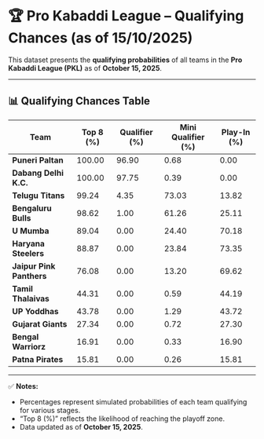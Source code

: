 # 🏆 Pro Kabaddi League – Qualifying Chances (as of 15/10/2025)

This dataset presents the **qualifying probabilities** of all teams in the **Pro Kabaddi League (PKL)** as of **October 15, 2025**.

---

## 📊 Qualifying Chances Table

| Team                     | Top 8 (%) | Qualifier (%) | Mini Qualifier (%) | Play-In (%) |
|--------------------------|-----------|---------------|--------------------|-------------|
| **Puneri Paltan**        | 100.00    | 96.90         | 0.68               | 0.00        |
| **Dabang Delhi K.C.**    | 100.00    | 97.75         | 0.39               | 0.00        |
| **Telugu Titans**        | 99.24     | 4.35          | 73.03              | 13.82       |
| **Bengaluru Bulls**      | 98.62     | 1.00          | 61.26              | 25.11       |
| **U Mumba**              | 89.04     | 0.00          | 24.40              | 70.18       |
| **Haryana Steelers**     | 88.87     | 0.00          | 23.84              | 73.35       |
| **Jaipur Pink Panthers** | 76.08     | 0.00          | 13.20              | 69.62       |
| **Tamil Thalaivas**      | 44.31     | 0.00          | 0.59               | 44.19       |
| **UP Yoddhas**           | 43.78     | 0.00          | 1.29               | 43.72       |
| **Gujarat Giants**       | 27.34     | 0.00          | 0.72               | 27.30       |
| **Bengal Warriorz**      | 16.91     | 0.00          | 0.33               | 16.90       |
| **Patna Pirates**        | 15.81     | 0.00          | 0.26               | 15.81       |

---

✅ **Notes:**
- Percentages represent simulated probabilities of each team qualifying for various stages.  
- “Top 8 (%)” reflects the likelihood of reaching the playoff zone.  
- Data updated as of **October 15, 2025**.

